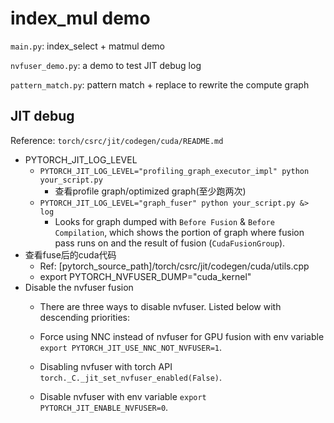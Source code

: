 # index_mul demo

`main.py`: index_select + matmul demo

`nvfuser_demo.py`: a demo to test JIT debug log

`pattern_match.py`: pattern match + replace to rewrite the compute graph

## JIT debug

Reference: `torch/csrc/jit/codegen/cuda/README.md`

* PYTORCH_JIT_LOG_LEVEL
    * `PYTORCH_JIT_LOG_LEVEL="profiling_graph_executor_impl" python your_script.py`
        * 查看profile graph/optimized graph(至少跑两次)
	* `PYTORCH_JIT_LOG_LEVEL="graph_fuser" python your_script.py &> log`
        * Looks for graph dumped with `Before Fusion` & `Before Compilation`, which shows the portion of graph where fusion pass runs on and the result of fusion (`CudaFusionGroup`).
* 查看fuse后的cuda代码
	* Ref: [pytorch_source_path]/torch/csrc/jit/codegen/cuda/utils.cpp
	* export  PYTORCH_NVFUSER_DUMP="cuda_kernel"
* Disable the nvfuser fusion
    * There are three ways to disable nvfuser. Listed below with descending priorities:

    * Force using NNC instead of nvfuser for GPU fusion with env variable `export PYTORCH_JIT_USE_NNC_NOT_NVFUSER=1`.
    * Disabling nvfuser with torch API `torch._C._jit_set_nvfuser_enabled(False)`.
    * Disable nvfuser with env variable `export PYTORCH_JIT_ENABLE_NVFUSER=0`.